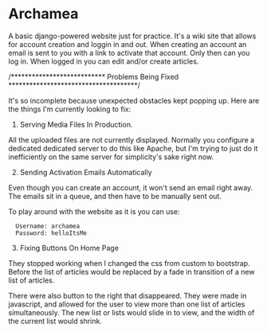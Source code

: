 # Archamea

A basic django-powered website just for practice. It's a wiki site that allows for account
creation and loggin in and out. When creating an account an email is sent to you with a link
to activate that account. Only then can you log in. When logged in you can edit and/or
create articles.

/*************************** Problems Being Fixed *************************************/

It's so incomplete because unexpected obstacles kept popping up. Here are the things I'm
currently looking to fix:

1) Serving Media Files In Production.

  All the uploaded files are not currently displayed. Normally you configure a dedicated
  dedicated server to do this like Apache, but I'm trying to just do it inefficiently on
  the same server for simplicity's sake right now.
  
2) Sending Activation Emails Automatically
  
  Even though you can create an account, it won't send an email right away. The emails
  sit in a queue, and then have to be manually sent out.
  
  To play around with the website as it is you can use:
  
      Username: archamea
      Password: helloItsMe

3) Fixing Buttons On Home Page

  They stopped working when I changed the css from custom to bootstrap. Before the list of
  articles would be replaced by a fade in transition of a new list of articles.
  
  There were also button to the right that disappeared. They were made in javascript, and
  allowed for the user to view more than one list of articles simultaneously. The new list
  or lists would slide in to view, and the width of the current list would shrink.
